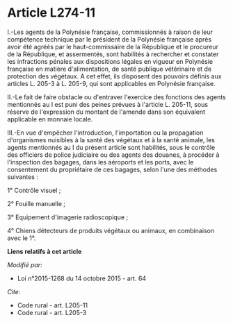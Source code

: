 # Article L274-11

I.-Les agents de la Polynésie française, commissionnés à raison de leur compétence technique par le président de la Polynésie
française après avoir été agréés par le haut-commissaire de la République et le procureur de la République, et assermentés,
sont habilités à rechercher et constater les infractions pénales aux dispositions légales en vigueur en Polynésie française
en matière d'alimentation, de santé publique vétérinaire et de protection des végétaux. A cet effet, ils disposent des
pouvoirs définis aux articles L. 205-3 à L. 205-9, qui sont applicables en Polynésie française. 

II.-Le fait de faire obstacle ou d'entraver l'exercice des fonctions des agents mentionnés au I est puni des peines prévues à
l'article L. 205-11, sous réserve de l'expression du montant de l'amende dans son équivalent applicable en monnaie locale.

III.-En vue d'empêcher l'introduction, l'importation ou la propagation d'organismes nuisibles à la santé des végétaux et à la
santé animale, les agents mentionnés au I du présent article sont habilités, sous le contrôle des officiers de police
judiciaire ou des agents des douanes, à procéder à l'inspection des bagages, dans les aéroports et les ports, avec le
consentement du propriétaire de ces bagages, selon l'une des méthodes suivantes : 

1° Contrôle visuel ; 

2° Fouille manuelle ; 

3° Equipement d'imagerie radioscopique ; 

4° Chiens détecteurs de produits végétaux ou animaux, en combinaison avec le 1°.

**Liens relatifs à cet article**

_Modifié par_:

  - Loi n°2015-1268 du 14 octobre 2015 - art. 64

_Cite_:

  - Code rural - art. L205-11
  - Code rural - art. L205-3
